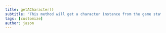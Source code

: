 ```yaml
---
title: getACharacter()
subtitle: 'This method will get a character instance from the game state. Allowing you to then modify or review that character''s data.'
tags: [customize]
author: jason
---
```

